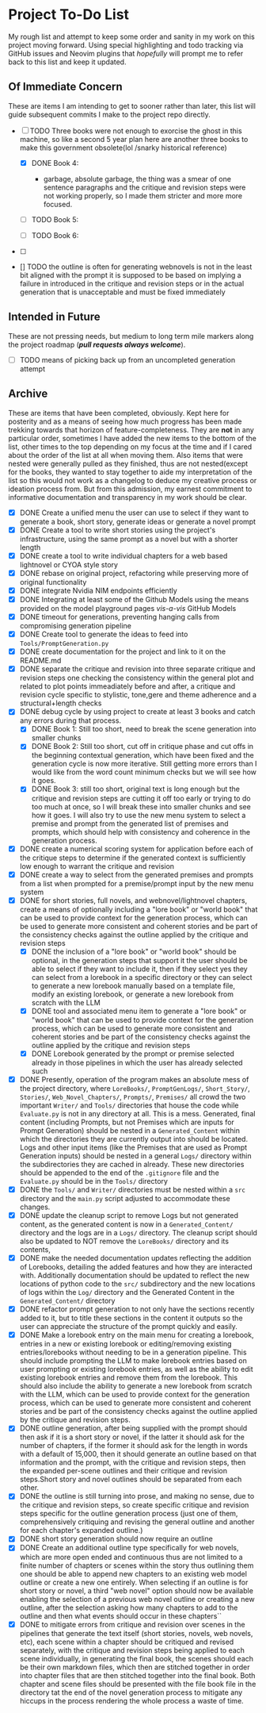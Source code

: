 # Project To-Do List

My rough list and attempt to keep some order and sanity in my work on this project moving forward. Using special highlighting and todo tracking via GitHub issues and Neovim plugins that _hopefully_ will prompt me to refer back to this list and keep it updated.

## Of Immediate Concern

These are items I am intending to get to sooner rather than later, this list will guide subsequent commits I make to the project repo directly.

- [ ] TODO Three books were not enough to exorcise the ghost in this machine, so like a second 5 year plan here are another three books to make this government obsolete(lol /snarky historical reference)

  - [x] DONE Book 4:
    - garbage, absolute garbage, the thing was a smear of one sentence paragraphs and the critique and revision steps were not working properly, so I made them stricter and more more focused.
  - [ ] TODO Book 5:

  - [ ] TODO Book 6:

- [ ]

- [] TODO the outline is often for generating webnovels is not in the least bit aligned with the prompt it is supposed to be based on implying a failure in introduced in the critique and revision steps or in the actual generation that is unacceptable and must be fixed immediately

## Intended in Future

These are not pressing needs, but medium to long term mile markers along the project roadmap (**_pull requests always welcome_**).

- [ ] TODO means of picking back up from an uncompleted generation attempt

## Archive

These are items that have been completed, obviously. Kept here for posterity and as a means of seeing how much progress has been made trekking towards that horizon of feature-completeness. They are **not** in any particular order, sometimes I have added the new items to the bottom of the list, other times to the top depending on my focus at the time and if I cared about the order of the list at all when moving them. Also items that were nested were generally pulled as they finished, thus are not nested(except for the books, they wanted to stay together to aide my interpretation of the list so this would not work as a changelog to deduce my creative process or ideation process from. But from this admission, my earnest commitment to informative documentation and transparency in my work should be clear.

- [x] DONE Create a unified menu the user can use to select if they want to generate a book, short story, generate ideas or generate a novel prompt
- [x] DONE Create a tool to write short stories using the project's infrastructure, using the same prompt as a novel but with a shorter length
- [x] DONE create a tool to write individual chapters for a web based lightnovel or CYOA style story
- [x] DONE rebase on original project, refactoring while preserving more of original functionality
- [x] DONE integrate Nvidia NIM endpoints efficiently
- [x] DONE Integrating at least some of the Github Models using the means provided on the model playground pages _vis-a-vis_ GitHub Models
- [x] DONE timeout for generations, preventing hanging calls from compromising generation pipeline
- [x] DONE Create tool to generate the ideas to feed into `Tools/PromptGeneration.py`
- [x] DONE create documentation for the project and link to it on the README.md
- [x] DONE separate the critique and revision into three separate critique and revision steps one checking the consistency within the general plot and related to plot points immeadiately before and after, a critique and revision cycle specific to stylistic, tone,gere and theme adherence and a structural+length checks
- [x] DONE debug cycle by using project to create at least 3 books and catch any errors during that process.
  - [x] DONE Book 1: Still too short, need to break the scene generation into smaller chunks
  - [x] DONE Book 2: Still too short, cut off in critique phase and cut offs in the beginning contextual generation, which have been fixed and the generation cycle is now more iterative. Still getting more errors than I would like from the word count minimum checks but we will see how it goes.
  - [x] DONE Book 3: still too short, original text is long enough but the critique and revision steps are cutting it off too early or trying to do too much at once, so I will break these into smaller chunks and see how it goes. I will also try to use the new menu system to select a premise and prompt from the generated list of premises and prompts, which should help with consistency and coherence in the generation process.
- [x] DONE create a numerical scoring system for application before each of the critique steps to determine if the generated context is sufficiently low enough to warrant the critique and revision
- [x] DONE create a way to select from the generated premises and prompts from a list when prompted for a premise/prompt input by the new menu system
- [x] DONE for short stories, full novels, and webnovel/lightnovel chapters, create a means of optionally including a "lore book" or "world book" that can be used to provide context for the generation process, which can be used to generate more consistent and coherent stories and be part of the consistency checks against the outline applied by the critique and revision steps
  - [x] DONE the inclusion of a "lore book" or "world book" should be optional, in the generation steps that support it the user should be able to select if they want to include it, then if they select yes they can select from a lorebook in a specific directory or they can select to generate a new lorebook manually based on a template file, modify an existing lorebook, or generate a new lorebook from scratch with the LLM
  - [x] DONE tool and associated menu item to generate a "lore book" or "world book" that can be used to provide context for the generation process, which can be used to generate more consistent and coherent stories and be part of the consistency checks against the outline applied by the critique and revision steps
  - [x] DONE Lorebook generated by the prompt or premise selected already in those pipelines in which the user has already selected such
- [x] DONE Presently, operation of the program makes an absolute mess of the project directory, where `LoreBooks/`, `PromptGenLogs/`, `Short_Story/`, `Stories/`, `Web_Novel_Chapters/`, `Prompts/`, `Premises/` all crowd the two important `Writer/` and `Tools/` directories that house the code while `Evaluate.py` is not in any directory at all. This is a mess. Generated, final content (including Prompts, but not Premises which are inputs for Prompt Generation) should be nested in a `Generated_Content` within which the directories they are currently output into should be located. Logs and other input items (like the Premises that are used as Prompt Generation inputs) should be nested in a general `Logs/` directory within the subdirectories they are cached in already. These new directories should be appended to the end of the `.gitignore` file and the `Evaluate.py` should be in the `Tools/` directory
- [x] DONE the `Tools/` and `Writer/` directories must be nested within a `src` directory and the `main.py` script adjusted to accommodate these changes.
- [x] DONE update the cleanup script to remove Logs but not generated content, as the generated content is now in a `Generated_Content/` directory and the logs are in a `Logs/` directory. The cleanup script should also be updated to NOT remove the `LoreBooks/` directory and its contents,
- [x] DONE make the needed documentation updates reflecting the addition of Lorebooks, detailing the added features and how they are interacted with. Additionally documentation should be updated to reflect the new locations of python code to the `src/` subdirectory and the new locations of logs within the `Log/` directory and the Generated Content in the `Generated_Content/` directory
- [x] DONE refactor prompt generation to not only have the sections recently added to it, but to title these sections in the content it outputs so the user can appreciate the structure of the prompt quickly and easily.
- [x] DONE Make a lorebook entry on the main menu for creating a lorebook, entries in a new or existing lorebook or editing/removing existing entries/lorebooks without needing to be in a generation pipeline. This should include prompting the LLM to make lorebook entries based on user prompting or existing lorebook entries, as well as the ability to edit existing lorebook entries and remove them from the lorebook. This should also include the ability to generate a new lorebook from scratch with the LLM, which can be used to provide context for the generation process, which can be used to generate more consistent and coherent stories and be part of the consistency checks against the outline applied by the critique and revision steps.
- [x] DONE outline generation, after being supplied with the prompt should then ask if it is a short story or novel, if the latter it should ask for the number of chapters, if the former it should ask for the length in words with a default of 15,000, then it should generate an outline based on that information and the prompt, with the critique and revision steps, then the expanded per-scene outlines and their critique and revision steps.Short story and novel outlines should be separated from each other.
- [x] DONE the outline is still turning into prose, and making no sense, due to the critique and revision steps, so create specific critique and revision steps specific for the outline generation process (just one of them, comprehensively critiquing and revising the general outline and another for each chapter's expanded outline.)
- [x] DONE short story generation should now require an outline
- [x] DONE Create an additional outline type specifically for web novels, which are more open ended and continuous thus are not limited to a finite number of chapters or scenes within the story thus outlining them one should be able to append new chapters to an existing web model outline or create a new one entirely. When selecting if an outline is for short story or novel, a third "web novel" option should now be available enabling the selection of a previous web novel outline or creating a new outline, after the selection asking how many chapters to add to the outline and then what events should occur in these chapters``
- [x] DONE to mitigate errors from critique and revision over scenes in the pipelines that generate the text itself (short stories, novels, web novels, etc), each scene within a chapter should be critiqued and revised separately, with the critique and revision steps being applied to each scene individually, in generating the final book, the scenes should each be their own markdown files, which then are stitched together in order into chapter files that are then stitched together into the final book. Both chapter and scene files should be presented with the file book file in the directory tat the end of the novel generation process to mitigate any hiccups in the process rendering the whole process a waste of time.
